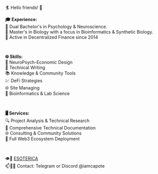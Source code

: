 🏄 Hello friends! 🤙
</br>

**🎓 Experience:**</br>
🧠 Dual Bachelor's in Psychology & Neuroscience.</br>
🧬 Master's in Biology with a focus in Bioinformatics & Synthetic Biology.</br>
🌱 Active in Decentralized Finance since 2014 </br>

</br>

**🌐 Skills:**</br>
🧠 NeuroPsych-Economic Design</br>
📝 Technical Writing</br>
📚 Knowledge & Community Tools</br>
💹 DeFi Strategies</br>
🌐 Site Managing</br>
🔬 Bioinformatics & Lab Science</br>

</br>

**🖥️ Services:**</br>
🔍 Project Analysis & Technical Research</br>
📝 Comprehensive Technical Documentation</br>
🌐 Consulting & Community Solutions</br>
🌉 Full Web3 Ecosystem Deployment</br>

</br>

👁️🔮 [ESOTERICA](https://esotericalabs.carrd.co/)</br>
📫🧗🎣 Contact: Telegram or Discord @iamcapote
